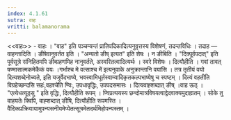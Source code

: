 ```yaml
---
index: 4.1.61
sutra: वाहः
vritti: balamanorama
---
```


<<वाहः>> - वाहः । "वाह" इति पञ्चम्यन्तं प्रातिपदिकादित्यनुवृत्तस्य विशेषणं, तदन्तविधिः । तदाह — वाहन्तादिति । ङीषेवानुवर्तत इति । "अन्यतो ङीष् इत्यत" इति शेषः । न ङीबिति । "दिक्पूर्वपदात्" इति पूर्वसूत्रे संनिहितमपि ङीब्ग्रहणमिह नानुवर्तते, अस्वरितत्वादित्यर्थः । स्वरे विशेषः । दित्यौहीति । गवां तावत् षण्मासात्मकमेकैकं वयः ।गर्भाश्च मे वत्साश्च मे॑ इत्यनुवाके अनुक्रान्तानि वयांसि । तत्र तृतीयं वयो दित्यशब्देनोच्यते, इति यजुर्वेदभाष्ये, भवस्वामिधूर्तस्वाम्यादिकृतकल्पभाष्येषु च स्पष्टम् । दित्यं वहतीति विग्रहेच्छन्दसि सहः॑,वहश्चे॑ति ण्विः, उपधावृद्धिः, उपपदसमासः । दित्यवाह्शब्दात् ङीष् ।वाह ऊठ् । "एत्येधत्यूठ्सु " इति वृद्धिः, दित्यौहीति रूपम् । ण्विप्रत्ययस्य छन्दोमात्रविषयत्वाद्वेदवाक्यमुदाह्मतम् । सोके तु वाहयतेः क्विपि, वाह्शब्दात् ङीषि, दित्यौहीति रूपमस्ति । वैदिकप्रक्रियायामुपन्यसनीयमेप्येतत्सूत्रमेतदर्थमिहोपन्यस्तम् ।